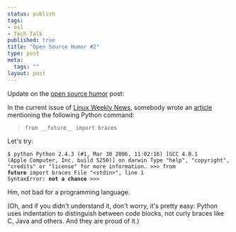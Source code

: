 ```yaml
--- 
status: publish
tags: 
- osl
- Tech Talk
published: true
title: "Open Source Humor #2"
type: post
meta: 
  tags: ""
layout: post
---
```

Update on the <a href="http://fredericiana.com/2006/08/16/humorous-open-source-programmers/">open source humor</a> post:

In the current issue of <a href="http://lwn.net/Articles/197726/">Linux Weekly News</a>, somebody wrote an <a href="http://lwn.net/Articles/198215/">article</a> mentioning the following Python command:

<blockquote><code>from __future__ import braces</code></blockquote>

Let's try:

<code>$ python 
Python 2.4.3 (#1, Mar 30 2006, 11:02:16) 
[GCC 4.0.1 (Apple Computer, Inc. build 5250)] on darwin
Type "help", "copyright", "credits" or "license" for more information.
&gt;&gt;&gt; from __future__ import braces
  File "&lt;stdin&gt;", line 1
SyntaxError: <strong>not a chance</strong>
&gt;&gt;&gt; 
</code>

Hm, not bad for a programming language.

(Oh, and if you didn't understand it, don't worry, it's pretty easy: Python uses indentation to distinguish between code blocks, not curly braces like C, Java and others. And they are proud of it.)
